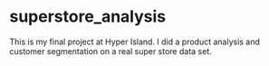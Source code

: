 # superstore_analysis
This is my final project at Hyper Island. I did a product analysis and customer segmentation on a real super store data set.
